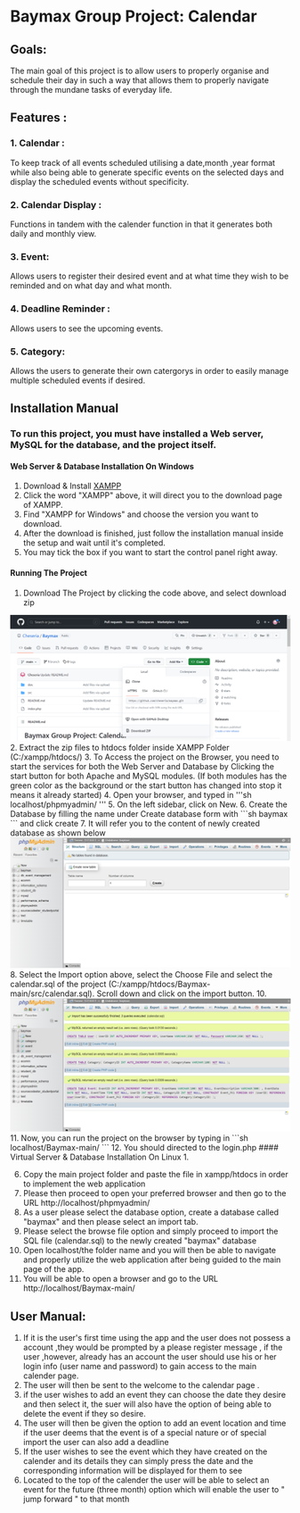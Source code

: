# Baymax Group Project: Calendar

## Goals:
The main goal of this project is to allow users to properly organise and schedule their day in such a way that allows them to properly navigate through the mundane tasks of everyday life.
## Features :
  ### 1. Calendar :
  To keep track of all events scheduled utilising a date,month ,year format while also being able to generate specific events on the selected days and display the scheduled events without specificity.
  ### 2. Calendar Display :
  Functions in tandem with the calender function in that it generates both daily and monthly view.
  ### 3. Event:
  Allows users to register their desired event and at what time they wish to be reminded and on what day and what month.
  ### 4. Deadline Reminder :
  Allows users to see the upcoming events.
  ### 5. Category:
  Allows the users to generate their own catergorys in order to easily manage multiple scheduled events if desired.
  
## Installation Manual
### To run this project, you must have installed a Web server, MySQL for the database, and the project itself.
#### Web Server & Database Installation On Windows
1. Download & Install [XAMPP](https://www.apachefriends.org/download.html)
2. Click the word "XAMPP" above, it will direct you to the download page of XAMPP.
3. Find "XAMPP for Windows" and choose the version you want to download.
4. After the download is finished, just follow the installation manual inside the setup and wait until it's completed.
5. You may tick the box if you want to start the control panel right away.
#### Running The Project
1. Download The Project by clicking the code above, and select download zip
<img src="/src/img/Download.png" alt="Download">
2. Extract the zip files to htdocs folder inside XAMPP Folder (C:/xampp/htdocs/)
3. To Access the project on the Browser, you need to start the services for both the Web Server and Database by Clicking the start button for both Apache and MySQL modules. (If both modules has the green color as the background or the start button has changed into stop it means it already started)
4. Open your browser, and typed in
  '''sh
  localhost/phpmyadmin/
  '''
5. On the left sidebar, click on New.
6. Create the Database by filling the name under Create database form with
  ```sh
  baymax
  ```
  and click create
7. It will refer you to the content of newly created database as shown below
<img src="/src/img/Database.png" alt="If the display is not the same, you can click on "baymax" on the left sidebar and it should refer you to the same display" >
8. Select the Import option above, select the Choose File and select the calendar.sql of the project (C:/xampp/htdocs/Baymax-main/src/calendar.sql). Scroll down and click on the import button.
10. <img src="/src/img/Success.png" alt="If Imported Successfully, it should look like this">
11. Now, you can run the project on the browser by typing in
  ```sh
  localhost/Baymax-main/
  ```
12. You should directed to the login.php
#### Virtual Server & Database Installation On Linux
1. 
 
6. Copy the main project folder and paste the file in xampp/htdocs in order to implement the web application
7. Please then proceed to open your preferred browser and then go to the URL http://localhost/phpmyadmin/
8. As a user please  select the database option, create a database called "baymax" and then please select an import tab.
9. Please select the browse file option and simply proceed to import the SQL file (calendar.sql) to the newly created "baymax" database
10. Open localhost/the folder name and you will then be able to navigate and properly utilize the web application after being guided to the main page of the app.
11. You will be able to open a browser and go to the URL http://localhost/Baymax-main/

## User Manual:
1. If it is the user's first time using the app and the user does not possess a account ,they would be prompted by a please register message , if the user ,however, already has an account the user should use his or her  login info  (user name and password) to gain access to the main calender page.
2. The user will then be sent to the welcome to the calendar page .
3. if the user wishes  to add an event they can choose the date they desire  and then select it, the suer will also have the option of being able to  delete the event if they so desire.
4. The user will then be given the option to add an event location  and time if the user deems that the event is of a special nature or of special import the user can also add a  deadline
5. If the user wishes to see the event which they have created on the calender and its details they can simply press the date and the corresponding information will be displayed for them to see
6. Located to the top of the calender the user will be able to select an event for the future (three month) option which will enable the user to " jump forward " to that month
